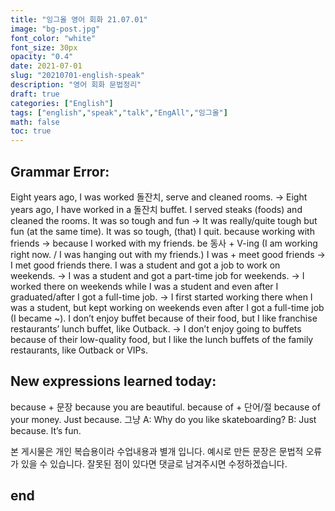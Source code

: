 ```yaml
---
title: "잉그올 영어 회화 21.07.01"
image: "bg-post.jpg"
font_color: "white"
font_size: 30px
opacity: "0.4"
date: 2021-07-01
slug: "20210701-english-speak"
description: "영어 회화 문법정리"
draft: true
categories: ["English"]
tags: ["english","speak","talk","EngAll","잉그올"]
math: false
toc: true
---
```

## Grammar Error:  

Eight years ago, I was worked 돌잔치, serve and cleaned rooms. → Eight years ago, I have worked in a 돌잔치 buffet. I served steaks (foods) and cleaned the rooms.
It was so tough and fun → It was really/quite tough but fun (at the same time).
It was so tough, (that) I quit.
because working with friends → because I worked with my friends.
be 동사 + V-ing (I am working right now. / I was hanging out with my friends.)
I was + meet good friends → I met good friends there.
I was a student and got a job to work on weekends. → I was a student and got a part-time job for weekends.
→ I worked there on weekends while I was a student and even after I graduated/after I got a full-time job.
→ I first started working there when I was a student, but kept working on weekends even after I got a full-time job (I became ~).
I don’t enjoy buffet because of their food, but I like franchise restaurants’ lunch buffet, like Outback.  → I don’t enjoy going to buffets because of their low-quality food, but I like the lunch buffets of the family restaurants, like Outback or VIPs.


## New expressions learned today: 

because + 문장  because you are beautiful. 
because of + 단어/절 because of your money.
Just because. 그냥
A: Why do you like skateboarding?
B: Just because. It’s fun.



본 게시물은 개인 복습용이라 수업내용과 별개 입니다.
예시로 만든 문장은 문법적 오류가 있을 수 있습니다. 
잘못된 점이 있다면 댓글로 남겨주시면 수정하겠습니다. 


## end